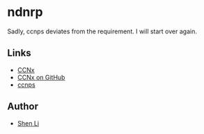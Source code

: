 ndnrp
=====

Sadly, ccnps deviates from the requirement. I will start over again.

Links
-----
* [CCNx](http://www.ccnx.org)
* [CCNx on GitHub](https://github.com/ProjectCCNx)
* [ccnps](https://github.com/shenli-uiuc/ccnps)

Author
------
* [Shen Li](http://www.cs.illinois.edu/homes/shenli3)

